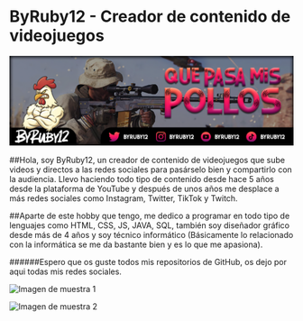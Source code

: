 # ByRuby12 - Creador de contenido de videojuegos

![Imagen de portada](imagenes/banner.png)

##Hola, soy ByRuby12, un creador de contenido de videojuegos que sube videos y directos a las redes sociales para pasárselo bien y compartirlo con la audiencia. Llevo haciendo todo tipo de contenido desde hace 5 años desde la plataforma de YouTube y después de unos años me desplace a más redes sociales como Instagram, Twitter, TikTok y Twitch.

##Aparte de este hobby que tengo, me dedico a programar en todo tipo de lenguajes como HTML, CSS, JS, JAVA, SQL, también soy diseñador gráfico desde más de 4 años y soy técnico informático (Básicamente lo relacionado con la informática se me da bastante bien y es lo que me apasiona).

######Espero que os guste todos mis repositorios de GitHub, os dejo por aqui todas mis redes sociales.

![Imagen de muestra 1](imagen2.jpg)

![Imagen de muestra 2](imagen3.jpg)
